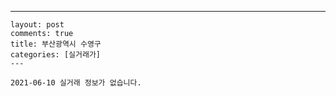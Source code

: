 ---
    layout: post
    comments: true
    title: 부산광역시 수영구
    categories: [실거래가]
    ---

    2021-06-10 실거래 정보가 없습니다.

    